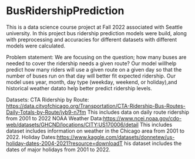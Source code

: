 # BusRidershipPrediction
This is a data science course project at Fall 2022 associated with Seattle university.
In this project bus ridership prediction models were build, along with preprocessing and accuracies for different datasets with different models were calculated.

Problem statement: We are focusing on the question; how many buses are needed to cover the ridership needs a given route? Our model willhelp predict how many riders will use a given route on a given day so that the number of buses run on that day will better fit expected ridership. Our model uses year, month, day type (weekday, weekend, or holiday),and historical weather datato help better predict ridership levels.


Datasets:
CTA Ridership by Route: https://data.cityofchicago.org/Transportation/CTA-Ridership-Bus-Routes-Daily-Totals-by-Route/jyb9-n7fm 
This includes data on daily route ridership from 2001 to 2022 
NOAA Weather Data:https://www.ncei.noaa.gov/cdo-web/datasets/GHCND/locations/CITY:US170006/detail This includes dataset includes information on weather in the Chicago area from 2001 to 2022.
Holiday Dates:https://www.kaggle.com/datasets/donnetew/us-holiday-dates-2004-2021?resource=downloadT his dataset includes the dates of major holidays from 2001 to 2022.
